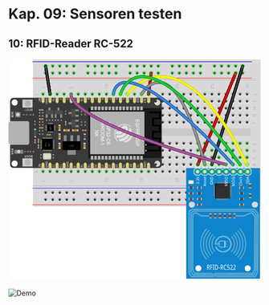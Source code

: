 # Kap. 09: Sensoren testen
## 10: RFID-Reader RC-522

![Steckplan](Steckplan.png)

![Demo](Demo.gif)